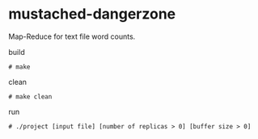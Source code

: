 # mustached-dangerzone

Map-Reduce for text file word counts.

build
```shell
# make
```
clean
```shell
# make clean
```
run
```shell
# ./project [input file] [number of replicas > 0] [buffer size > 0]
```
